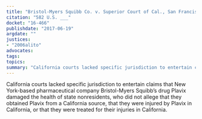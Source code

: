 ```yaml
---
title: "Bristol-Myers Squibb Co. v. Superior Court of Cal., San Francisco Cty."
citation: "582 U.S. ___"
docket: "16-466"
publishdate: "2017-06-19"
argdate: ""
justices:
- "2006alito"
advocates:
tags:
topics:
summary: "California courts lacked specific jurisdiction to entertain claims that New York-based pharmaceutical company Bristol-Myers Squibb’s drug Plavix damaged the health of state nonresidents, who did not allege that they obtained Plavix from a California source, that they were injured by Plavix in California, or that they were treated for their injuries in California."
---
```

California courts lacked specific jurisdiction to entertain claims that New York-based pharmaceutical company Bristol-Myers Squibb’s drug Plavix damaged the health of state nonresidents, who did not allege that they obtained Plavix from a California source, that they were injured by Plavix in California, or that they were treated for their injuries in California.

